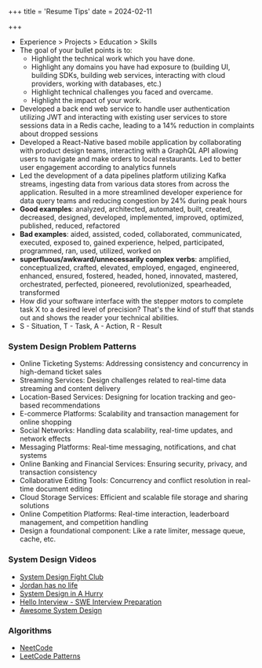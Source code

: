 +++
title = 'Resume Tips'
date = 2024-02-11

+++

- Experience > Projects > Education > Skills
- The goal of your bullet points is to:
  - Highlight the technical work which you have done.
  - Highlight any domains you have had exposure to (building UI, building SDKs, building web services, interacting with cloud providers, working with databases, etc.)
  - Highlight technical challenges you faced and overcame.
  - Highlight the impact of your work.
- Developed a back end web service to handle user authentication utilizing JWT and interacting with existing user services to store sessions data in a Redis cache, leading to a 14% reduction in complaints about dropped sessions
- Developed a React-Native based mobile application by collaborating with product design teams, interacting with a GraphQL API allowing users to navigate and make orders to local restaurants. Led to better user engagement according to analytics funnels
- Led the development of a data pipelines platform utilizing Kafka streams, ingesting data from various data stores from across the application. Resulted in a more streamlined developer experience for data query teams and reducing congestion by 24% during peak hours
- **Good examples**: analyzed, architected, automated, built, created, decreased, designed, developed, implemented, improved, optimized, published, reduced, refactored
- **Bad examples**: aided, assisted, coded, collaborated, communicated, executed, exposed to, gained experience, helped, participated, programmed, ran, used, utilized, worked on
- **superfluous/awkward/unnecessarily complex verbs**: amplified, conceptualized, crafted, elevated, employed, engaged, engineered, enhanced, ensured, fostered, headed, honed, innovated, mastered, orchestrated, perfected, pioneered, revolutionized, spearheaded, transformed
- How did your software interface with the stepper motors to complete task X to a desired level of precision? That's the kind of stuff that stands out and shows the reader your technical abilities.
- S - Situation, T - Task, A - Action, R - Result

### System Design Problem Patterns

- Online Ticketing Systems: Addressing consistency and concurrency in high-demand ticket sales
- Streaming Services: Design challenges related to real-time data streaming and content delivery
- Location-Based Services: Designing for location tracking and geo-based recommendations
- E-commerce Platforms: Scalability and transaction management for online shopping
- Social Networks: Handling data scalability, real-time updates, and network effects
- Messaging Platforms: Real-time messaging, notifications, and chat systems
- Online Banking and Financial Services: Ensuring security, privacy, and transaction consistency
- Collaborative Editing Tools: Concurrency and conflict resolution in real-time document editing
- Cloud Storage Services: Efficient and scalable file storage and sharing solutions
- Online Competition Platforms: Real-time interaction, leaderboard management, and competition handling
- Design a foundational component: Like a rate limiter, message queue, cache, etc.

### System Design Videos

- [System Design Fight Club](https://systemdesignfightclub.com/)
- [Jordan has no life](https://www.youtube.com/@jordanhasnolife5163/videos)
- [System Design in A Hurry](https://www.hellointerview.com/learn/system-design/in-a-hurry/how-to-prepare)
- [Hello Interview - SWE Interview Preparation](https://www.youtube.com/@hello_interview/videos)
- [Awesome System Design](https://github.com/madd86/awesome-system-design?tab=readme-ov-file)

### Algorithms

- [NeetCode](https://neetcode.io/practice?tab=allNC)
- [LeetCode Patterns](https://seanprashad.com/leetcode-patterns/)
